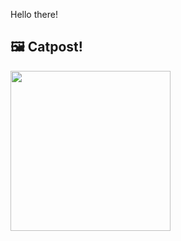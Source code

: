 Hello there!



## 🖼️ Catpost!

<sub>
    <img src="https://cdn2.thecatapi.com/images/DuDJXVbTS.jpg" height="256">
</sub>

